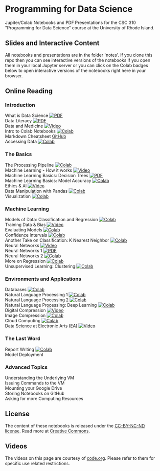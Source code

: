 # Programming for Data Science

Jupiter/Colab Notebooks and PDF Presentations for the CSC 310 "Programming for Data Science" course at the University of Rhode Island.

## Slides and Interactive Content
All notebooks and presentations are in the folder 'notes'.
If you clone this repo then you can see interactive versions of the notebooks if you open them in your local Jupyter server or you can click on the Colab badges below to open interactive versions of the notebooks right here in your browser.

## Online Reading

### Introduction

What is Data Science
[![PDF](https://raw.githubusercontent.com/lutzhamel/ds-assets/main/assets/pdf-badge.png)](https://github.com/lutzhamel/ds-notes/blob/master/notes/01-What-is-Data-Science.pdf)
<br>
Data Literacy
[![PDF](https://raw.githubusercontent.com/lutzhamel/ds-assets/main/assets/pdf-badge.png)](https://github.com/lutzhamel/ds-notes/blob/master/notes/02-data-literacy.pdf)
<br>
Data and Medicine
[![Video](https://raw.githubusercontent.com/lutzhamel/ds-assets/main/assets/youtube-icon.png)](https://youtu.be/bMrDHtGHFR4)
<br>
Intro to Colab Notebooks
[![Colab](https://colab.research.google.com/assets/colab-badge.svg)](https://colab.research.google.com/notebooks/intro.ipynb)
<br>
Markdown Cheatsheet
[GitHub](https://github.com/adam-p/markdown-here/wiki/Markdown-Cheatsheet)
<br>
Accessing Data
[![Colab](https://colab.research.google.com/assets/colab-badge.svg)](https://colab.research.google.com/github/lutzhamel/ds-notes/blob/master/notes/03-accessing-data.ipynb)
<br>

### The Basics

The Processing Pipeline
[![Colab](https://colab.research.google.com/assets/colab-badge.svg)](https://colab.research.google.com/github/lutzhamel/ds-notes/blob/master/notes/05-processing-pipeline.ipynb)
<br>
Machine Learning - How it works
[![Video](https://raw.githubusercontent.com/lutzhamel/ds-assets/main/assets/youtube-icon.png)](https://youtu.be/OeU5m6vRyCk)
<br>
Machine Learning Basics: Decision Trees
[![PDF](https://raw.githubusercontent.com/lutzhamel/ds-assets/main/assets/pdf-badge.png)](https://github.com/lutzhamel/ds-notes/blob/master/notes/06-machine-learning-basics-1.pdf)
<br>
Machine Learning Basics: Model Accuracy
[![Colab](https://colab.research.google.com/assets/colab-badge.svg)](https://colab.research.google.com/github/lutzhamel/ds-notes/blob/master/notes/07-machine-learning-basics-2.ipynb)
<br>
Ethics & AI
[![Video](https://raw.githubusercontent.com/lutzhamel/ds-assets/main/assets/youtube-icon.png)](https://youtu.be/zNxw5gJtHLc)
<br>
Data Manipulation with Pandas
[![Colab](https://colab.research.google.com/assets/colab-badge.svg)](https://colab.research.google.com/github/lutzhamel/ds-notes/blob/master/notes/08-data-manipulation-pandas.ipynb)
<br>
Visualization
[![Colab](https://colab.research.google.com/assets/colab-badge.svg)](https://colab.research.google.com/github/lutzhamel/ds-notes/blob/master/notes/09-visualization.ipynb)
<br>

### Machine Learning

Models of Data: Classification and Regression
[![Colab](https://colab.research.google.com/assets/colab-badge.svg)](https://colab.research.google.com/github/lutzhamel/ds-notes/blob/master/notes/10-models.ipynb)
<br>
Training Data & Bias
[![Video](https://raw.githubusercontent.com/lutzhamel/ds-assets/main/assets/youtube-icon.png)](https://youtu.be/x2mRoFNm22g)
<br>
Evaluating Models
[![Colab](https://colab.research.google.com/assets/colab-badge.svg)](https://colab.research.google.com/github/lutzhamel/ds-notes/blob/master/notes/11-models-2.ipynb)
<br>
Confidence Intervals
[![Colab](https://colab.research.google.com/assets/colab-badge.svg)](https://colab.research.google.com/github/lutzhamel/ds-notes/blob/master/notes/12-models-3.ipynb)
<br>
Another Take on Classification: K Nearest Neighbor
[![Colab](https://colab.research.google.com/assets/colab-badge.svg)](https://colab.research.google.com/github/lutzhamel/ds-notes/blob/master/notes/13-KNN.ipynb)
<br>
Neural Networks
[![Video](https://raw.githubusercontent.com/lutzhamel/ds-assets/main/assets/youtube-icon.png)](https://youtu.be/JrXazCEACVo)
<br>
Neural Networks 1
[![PDF](https://raw.githubusercontent.com/lutzhamel/ds-assets/main/assets/pdf-badge.png)](https://github.com/lutzhamel/ds-notes/blob/master/notes/14-ANN.pdf)
<br>
Neural Networks 2
[![Colab](https://colab.research.google.com/assets/colab-badge.svg)](https://colab.research.google.com/github/lutzhamel/ds-notes/blob/master/notes/15-ANN-2.ipynb)
<br>
More on Regression
[![Colab](https://colab.research.google.com/assets/colab-badge.svg)](https://colab.research.google.com/github/lutzhamel/ds-notes/blob/master/notes/16a-regression.ipynb)
<br>
Unsupervised Learning: Clustering
[![Colab](https://colab.research.google.com/assets/colab-badge.svg)](https://colab.research.google.com/github/lutzhamel/ds-notes/blob/master/notes/17a-unsupervised-learning.ipynb)
<br>

### Environments and Applications
Databases
[![Colab](https://colab.research.google.com/assets/colab-badge.svg)](https://colab.research.google.com/github/lutzhamel/ds-notes/blob/master/notes/20-databases.ipynb)
<br>
Natural Language Processing 1
[![Colab](https://colab.research.google.com/assets/colab-badge.svg)](https://colab.research.google.com/github/lutzhamel/ds-notes/blob/master/notes/18a-NLP.ipynb)
<br>
Natural Language Processing 2
[![Colab](https://colab.research.google.com/assets/colab-badge.svg)](https://colab.research.google.com/github/lutzhamel/ds-notes/blob/master/notes/19a-NLP.ipynb)
<br>
Natural Language Processing: Deep Learning
[![Colab](https://colab.research.google.com/assets/colab-badge.svg)](https://colab.research.google.com/github/lutzhamel/ds-notes/blob/master/notes/22-deep-learning.ipynb)
<br>
Digital Compression
[![Video](https://raw.githubusercontent.com/lutzhamel/ds-assets/main/assets/youtube-icon.png)](https://youtu.be/By30SCp-Tsw)
<br>
Image Compression
[![Colab](https://colab.research.google.com/assets/colab-badge.svg)](https://colab.research.google.com/github/lutzhamel/ds-notes/blob/master/notes/22a-image-compression.ipynb)
<br>
Cloud Computing
[![Colab](https://colab.research.google.com/assets/colab-badge.svg)](https://colab.research.google.com/github/lutzhamel/ds-notes/blob/master/notes/23-cloud-computing.ipynb)
<br>
Data Science at Electronic Arts (EA)
[![Video](https://raw.githubusercontent.com/lutzhamel/ds-assets/main/assets/youtube-icon.png)](https://youtu.be/tTSEFaYjV30)
<br>

### The Last Word
Report Writing
[![Colab](https://colab.research.google.com/assets/colab-badge.svg)](https://colab.research.google.com/github/lutzhamel/ds-notes/blob/master/notes/24-report-writing.ipynb)
<br>
Model Deployment
<br>

### Advanced Topics

Understanding the Underlying VM
<br>
Issuing Commands to the VM
<br>
Mounting your Google Drive
<br>
Storing Notebooks on GitHub
<br>
Asking for more Computing Resources
<br>

## License
The content of these notebooks is released under the [CC-BY-NC-ND license](https://creativecommons.org/licenses/by-sa/4.0/). Read more at [Creative Commons](https://creativecommons.org).

## Videos
The videos on this page are courtesy of [code.org](https://code.org/educate/resources/videos).  Please refer to them  for specific use related restrictions.
